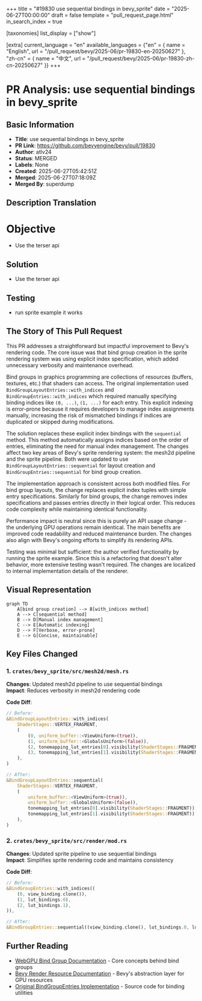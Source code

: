 +++
title = "#19830 use sequential bindings in bevy_sprite"
date = "2025-06-27T00:00:00"
draft = false
template = "pull_request_page.html"
in_search_index = true

[taxonomies]
list_display = ["show"]

[extra]
current_language = "en"
available_languages = {"en" = { name = "English", url = "/pull_request/bevy/2025-06/pr-19830-en-20250627" }, "zh-cn" = { name = "中文", url = "/pull_request/bevy/2025-06/pr-19830-zh-cn-20250627" }}
+++

# PR Analysis: use sequential bindings in bevy_sprite

## Basic Information
- **Title**: use sequential bindings in bevy_sprite
- **PR Link**: https://github.com/bevyengine/bevy/pull/19830
- **Author**: atlv24
- **Status**: MERGED
- **Labels**: None
- **Created**: 2025-06-27T05:42:51Z
- **Merged**: 2025-06-27T07:18:09Z
- **Merged By**: superdump

## Description Translation
# Objective

- Use the terser api

## Solution

- Use the terser api

## Testing

- run sprite example it works

## The Story of This Pull Request

This PR addresses a straightforward but impactful improvement to Bevy's rendering code. The core issue was that bind group creation in the sprite rendering system was using explicit index specification, which added unnecessary verbosity and maintenance overhead. 

Bind groups in graphics programming are collections of resources (buffers, textures, etc.) that shaders can access. The original implementation used `BindGroupLayoutEntries::with_indices` and `BindGroupEntries::with_indices` which required manually specifying binding indices like `(0, ...)`, `(1, ...)` for each entry. This explicit indexing is error-prone because it requires developers to manage index assignments manually, increasing the risk of mismatched bindings if indices are duplicated or skipped during modifications.

The solution replaces these explicit index bindings with the `sequential` method. This method automatically assigns indices based on the order of entries, eliminating the need for manual index management. The changes affect two key areas of Bevy's sprite rendering system: the mesh2d pipeline and the sprite pipeline. Both were updated to use `BindGroupLayoutEntries::sequential` for layout creation and `BindGroupEntries::sequential` for bind group creation.

The implementation approach is consistent across both modified files. For bind group layouts, the change replaces explicit index tuples with simple entry specifications. Similarly for bind groups, the change removes index specifications and passes entries directly in their logical order. This reduces code complexity while maintaining identical functionality.

Performance impact is neutral since this is purely an API usage change - the underlying GPU operations remain identical. The main benefits are improved code readability and reduced maintenance burden. The changes also align with Bevy's ongoing efforts to simplify its rendering APIs.

Testing was minimal but sufficient: the author verified functionality by running the sprite example. Since this is a refactoring that doesn't alter behavior, more extensive testing wasn't required. The changes are localized to internal implementation details of the renderer.

## Visual Representation

```mermaid
graph TD
    A[bind group creation] --> B[with_indices method]
    A --> C[sequential method]
    B --> D[Manual index management]
    C --> E[Automatic indexing]
    D --> F[Verbose, error-prone]
    E --> G[Concise, maintainable]
```

## Key Files Changed

### 1. `crates/bevy_sprite/src/mesh2d/mesh.rs`
**Changes**: Updated mesh2d pipeline to use sequential bindings  
**Impact**: Reduces verbosity in mesh2d rendering code

**Code Diff**:
```rust
// Before:
&BindGroupLayoutEntries::with_indices(
    ShaderStages::VERTEX_FRAGMENT,
    (
        (0, uniform_buffer::<ViewUniform>(true)),
        (1, uniform_buffer::<GlobalsUniform>(false)),
        (2, tonemapping_lut_entries[0].visibility(ShaderStages::FRAGMENT)),
        (3, tonemapping_lut_entries[1].visibility(ShaderStages::FRAGMENT)),
    ),
)

// After:
&BindGroupLayoutEntries::sequential(
    ShaderStages::VERTEX_FRAGMENT,
    (
        uniform_buffer::<ViewUniform>(true)),
        uniform_buffer::<GlobalsUniform>(false)),
        tonemapping_lut_entries[0].visibility(ShaderStages::FRAGMENT)),
        tonemapping_lut_entries[1].visibility(ShaderStages::FRAGMENT)),
    ),
)
```

### 2. `crates/bevy_sprite/src/render/mod.rs`
**Changes**: Updated sprite pipeline to use sequential bindings  
**Impact**: Simplifies sprite rendering code and maintains consistency

**Code Diff**:
```rust
// Before:
&BindGroupEntries::with_indices((
    (0, view_binding.clone()),
    (1, lut_bindings.0),
    (2, lut_bindings.1),
)),

// After:
&BindGroupEntries::sequential((view_binding.clone(), lut_bindings.0, lut_bindings.1)),
```

## Further Reading
- [WebGPU Bind Group Documentation](https://gpuweb.github.io/gpuweb/#bind-group) - Core concepts behind bind groups
- [Bevy Render Resource Documentation](https://docs.rs/bevy_render/latest/bevy_render/render_resource/) - Bevy's abstraction layer for GPU resources
- [Original BindGroupEntries Implementation](https://github.com/bevyengine/bevy/blob/main/crates/bevy_render/src/render_resource/binding.rs) - Source code for binding utilities